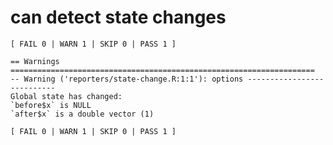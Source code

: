 # can detect state changes

    [ FAIL 0 | WARN 1 | SKIP 0 | PASS 1 ]
    
    == Warnings ====================================================================
    -- Warning ('reporters/state-change.R:1:1'): options ---------------------------
    Global state has changed:
    `before$x` is NULL
    `after$x` is a double vector (1)
    
    [ FAIL 0 | WARN 1 | SKIP 0 | PASS 1 ]

